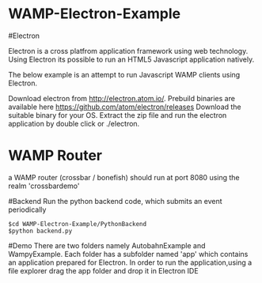 # WAMP-Electron-Example

#Electron

Electron is a cross platfrom application framework using web technology.
Using Electron its possible to run an HTML5 Javascript application natively.

The below example is an attempt to run Javascript WAMP clients using Electron.

Download electron from http://electron.atom.io/.
Prebuild binaries  are available here https://github.com/atom/electron/releases
Download the suitable binary for your OS.
Extract the zip file and run the electron application by double click or ./electron.

# WAMP Router
a WAMP router (crossbar / bonefish) should run at port 8080 using the realm 'crossbardemo'

#Backend
Run the python backend code, which submits an event periodically
```
$cd WAMP-Electron-Example/PythonBackend
$python backend.py
```
#Demo
There are two folders namely AutobahnExample and WampyExample. 
Each folder has a subfolder named 'app' which contains an application prepared for Electron. 
In order to run the application,using a file explorer drag the app folder and drop it in Electron IDE

